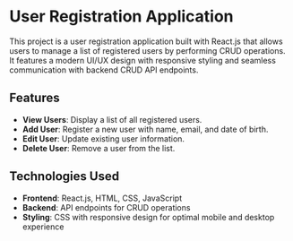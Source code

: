# User Registration Application

This project is a user registration application built with React.js that allows users to manage a list of registered users by performing CRUD operations. It features a modern UI/UX design with responsive styling and seamless communication with backend CRUD API endpoints.

## Features

- **View Users**: Display a list of all registered users.
- **Add User**: Register a new user with name, email, and date of birth.
- **Edit User**: Update existing user information.
- **Delete User**: Remove a user from the list.

## Technologies Used

- **Frontend**: React.js, HTML, CSS, JavaScript
- **Backend**: API endpoints for CRUD operations
- **Styling**: CSS with responsive design for optimal mobile and desktop experience
